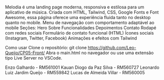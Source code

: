 Melodia é uma landing page moderna, responsiva e estilosa para um aplicativo de música. Criada com HTML, Tailwind, CSS, Google Fonts e Font Awesome, essa página oferece uma experiência fluida tanto no desktop quanto no mobile.
Menu de navegação com comportamento adaptável ao mobile
Seções:
Hero
Sobre
Funcionalidades
Depoimentos
Contato
Rodapé com redes sociais
Formulário de contato funcional (HTML)
Ícones sociais (Instagram, Twitter, Facebook)
Animações e efeitos com Tailwind

Como usar
Clone o repositório: git clone https://github.com/Leo-Queijo/CP05-Front/
Abra o main.html no navegador ou use uma extensão tipo Live Server no VSCode.


Enzo Galhardo - RM561001
Kauan Diogo da Paz Silva - RM560727
Leonardo Luiz Jardim Queijo - RM559842
Lucas de Almeida Villar - RM560005
